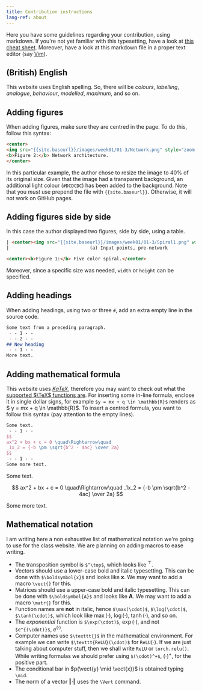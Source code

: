 ```yaml
---
title: Contribution instructions
lang-ref: about
---
```



Here you have some guidelines regarding your contribution, using markdown. If you're not yet familiar with this typesetting, have a look at [this cheat sheet](https://github.com/adam-p/markdown-here/wiki/Markdown-Cheatsheet). Moreover, have a look at this markdown file in a proper text editor (say [Vim](https://en.wikipedia.org/wiki/Vim_(text_editor))).


## (British) English

This website uses English spelling. So, there will be *colours*, *labelling*, *analogue*, *behaviour*, *modelled*, *maximum*, and so on.


## Adding figures

When adding figures, make sure they are centred in the page. To do this, follow this syntax:

```html
<center>
<img src="{​{site.baseurl}}/images/week01/01-3/Network.png" style="zoom: 40%; background-color:#DCDCDC;" /><br>
<b>Figure 2:</b> Network architecture.
</center>
```

In this particular example, the author chose to resize the image to 40% of its original size. Given that the image had a transparent background, an additional light colour (`#DCDCDC`) has been added to the background.
Note that you _must_ use prepend the file with `{​{site.baseurl}}`. Otherwise, it will not work on GitHub pages.


## Adding figures side by side

In this case the author displayed two figures, side by side, using a table.

```html
| <center><img src="{​{site.baseurl}}/images/week01/01-3/Spiral1.png" width="200px"/></center> | <center><img src="{​{site.baseurl}}/images/week01/01-3/Spiral2.png" height="170px"/></center> |
|                              (a) Input points, pre-network                                  |                               (b) Output points, post-network                                |

<center><b>Figure 1:</b> Five color spiral.</center>
```

Moreover, since a specific size was needed, `width` or `height` can be specified.


## Adding headings

When adding headings, using two or three `#`, add an extra empty line in the source code.

```markdown
Some text from a preceding paragraph.
 - - 1 - -
 - - 2 - -
## New heading
 - - 1 - -
More text.
```


## Adding mathematical formula

This website uses [*KaTeX*](https://katex.org/), therefore you may want to check out what the [supported $\TeX$ functions are](https://katex.org/docs/supported.html). For inserting some in-line formula, enclose it in single dollar signs, for example `$y = mx + q \in \mathbb{R}$` renders as $ y = mx + q \in \mathbb{R}$. To insert a centred formula, you want to follow this syntax (pay attention to the empty lines).

```tex
Some text.
 - - 1 - -
$$
ax^2 + bx + c = 0 \quad\Rightarrow\quad
_1x_2 = {-b \pm \sqrt{b^2 - 4ac} \over 2a}
$$
 - - 1 - -
Some more text.
```

Some text.

$$
ax^2 + bx + c = 0 \quad\Rightarrow\quad
_1x_2 = {-b \pm \sqrt{b^2 - 4ac} \over 2a}
$$

Some more text.


## Mathematical notation

I am writing here a non exhaustive list of mathematical notation we're going to use for the class website. We are planning on adding macros to ease writing.

- The transposition symbol is `$^\top$`, which looks like $^\top$.
- Vectors should use a lower-case bold and italic typesetting. This can be done with `$\boldsymbol{x}$` and looks like $\boldsymbol{x}$. We may want to add a macro `\vect{}` for this.
- Matrices should use a upper-case bold and italic typesetting. This can be done with `$\boldsymbol{A}$` and looks like $\boldsymbol{A}$. We may want to add a macro `\matr{}` for this.
- Function names are **not** in italic, hence `$\max(\cdot)$`, `$\log(\cdot)$`, `$\tanh(\cdot)$`, which look like $\max(\cdot)$, $\log(\cdot)$, $\tanh(\cdot)$, and so on.
- The *exponential* function is `$\exp(\cdot)$`, $\exp(\cdot)$, and not `$e^{(\cdot)}$`, $e^{(\cdot)}$.
- Computer names use `$\texttt{}$` in the mathematical environment. For example we can write `$\texttt{ReLU}(\cdot)$` for $\texttt{ReLU}(\cdot)$. If we are just talking about computer stuff, then we shall write `ReLU` or `torch.relu()`. While writing formulas we should prefer using `$(\cdot)^+$`, $(\cdot)^+$, for the positive part.
- The conditional bar in $p(\vect{y} \mid \vect{x})$ is obtained typing `\mid`.
- The norm of a vector $\Vert \cdot \Vert$ uses the `\Vert` command.
